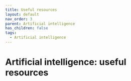 ```yaml
---
title: Useful resources
layout: default
nav_order: 3
parent: Artificial intelligence
has_children: false
tags:
  - Artificial intelligence
---
```


# Artificial intelligence: useful resources
